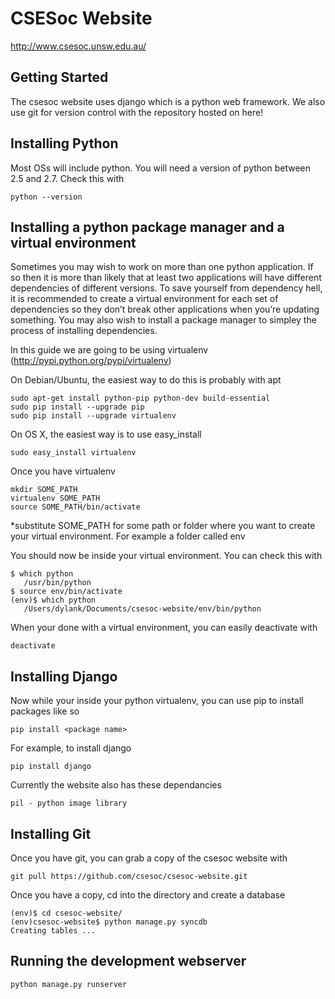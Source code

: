 CSESoc Website
==========================================

http://www.csesoc.unsw.edu.au/

Getting Started
---------------------

The csesoc website uses django which is a python web framework. We also use git for version control with the repository hosted on here!

Installing Python
-----------------

Most OSs will include python. You will need a version of python between 2.5 and 2.7. Check this with

	python --version

Installing a python package manager and a virtual environment
-------------------------------------------------------------

Sometimes you may wish to work on more than one python application. If so then it is more than likely that at least two applications will have different dependencies of different versions. To save yourself from dependency hell, it is recommended to create a virtual environment for each set of dependencies so they don’t break other applications when you’re updating something. You may also wish to install a package manager to simpley the process of installing dependencies.

In this guide we are going to be using virtualenv (http://pypi.python.org/pypi/virtualenv)

On Debian/Ubuntu, the easiest way to do this is probably with apt

	sudo apt-get install python-pip python-dev build-essential
	sudo pip install --upgrade pip
	sudo pip install --upgrade virtualenv

On OS X, the easiest way is to use easy_install

	sudo easy_install virtualenv

Once you have virtualenv

	mkdir SOME_PATH
	virtualenv SOME_PATH
	source SOME_PATH/bin/activate

*substitute SOME_PATH for some path or folder where you want to create your virtual environment. For example a folder called env

You should now be inside your virtual environment. You can check this with

	$ which python
	   /usr/bin/python
	$ source env/bin/activate
	(env)$ which python
	   /Users/dylank/Documents/csesoc-website/env/bin/python

When your done with a virtual environment, you can easily deactivate with

	deactivate

Installing Django
-----------------

Now while your inside your python virtualenv, you can use pip to install packages like so

	pip install <package name>

For example, to install django

	pip install django

Currently the website also has these dependancies

	pil - python image library

Installing Git
--------------

Once you have git, you can grab a copy of the csesoc website with

	git pull https://github.com/csesoc/csesoc-website.git
	
Once you have a copy, cd into the directory and create a database

	(env)$ cd csesoc-website/
	(env)csesoc-website$ python manage.py syncdb
	Creating tables ...

Running the development webserver
---------------------------------

	python manage.py runserver
